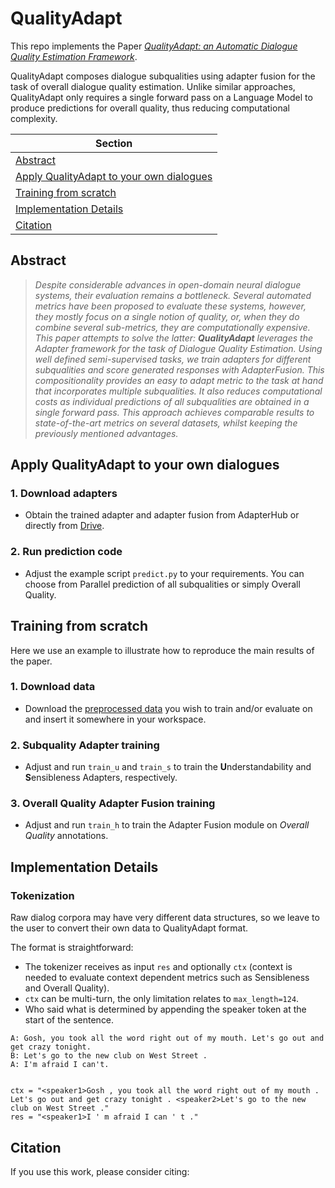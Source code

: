 # QualityAdapt

This repo implements the Paper [*QualityAdapt: an Automatic Dialogue Quality Estimation Framework*](). 

QualityAdapt composes dialogue subqualities using adapter fusion for the task of overall dialogue quality estimation. Unlike similar approaches, QualityAdapt only requires a single forward pass on a Language Model to produce predictions for overall quality, thus reducing computational complexity.


| Section |
|-|
| [Abstract](#abstract) |
| [Apply QualityAdapt to your own dialogues](#apply-qualityadapt-to-your-own-dialogues) |
| [Training from scratch](#training-from-scratch) |
| [Implementation Details](#implementation-details) |
| [Citation](#citation) |

## Abstract 

> *Despite considerable advances in open-domain neural dialogue systems, their evaluation remains a bottleneck. Several automated metrics have been proposed to evaluate these systems, however, they mostly focus on a single notion of quality, or, when they do combine several sub-metrics, they are computationally expensive. This paper attempts to solve the latter: **QualityAdapt** leverages the Adapter framework for the task of Dialogue Quality Estimation. Using well defined semi-supervised tasks, we train adapters for different subqualities and score generated responses with AdapterFusion. This compositionality provides an easy to adapt metric to the task at hand that incorporates multiple subqualities. It also reduces computational costs as individual predictions of all subqualities are obtained in a single forward pass. This approach achieves comparable results to state-of-the-art metrics on several datasets, whilst keeping the previously mentioned advantages.*

## Apply QualityAdapt to your own dialogues

### 1. Download adapters

* Obtain the trained adapter and adapter fusion from AdapterHub or directly from [Drive]().

### 2. Run prediction code

* Adjust the example script `predict.py` to your requirements. You can choose from Parallel prediction of all subqualities or simply Overall Quality.

## Training from scratch
Here we use an example to illustrate how to reproduce the main results of the paper.

### 1. Download data

* Download the [preprocessed data]() you wish to train and/or evaluate on and insert it somewhere in your workspace.

### 2. Subquality Adapter training

* Adjust and run `train_u` and `train_s` to train the **U**nderstandability and **S**ensibleness Adapters, respectively.

### 3. Overall Quality Adapter Fusion training

* Adjust and run `train_h` to train the Adapter Fusion module on *Overall Quality* annotations.


## Implementation Details

### Tokenization

Raw dialog corpora may have very different data structures, so we leave to the user to convert their own data to QualityAdapt format.

The format is straightforward:

* The tokenizer receives as input `res` and optionally `ctx` (context is needed to evaluate context dependent metrics such as Sensibleness and Overall Quality). 
* `ctx` can be multi-turn, the only limitation relates to `max_length=124`. 
* Who said what is determined by appending the speaker token at the start of the sentence.

~~~
A: Gosh, you took all the word right out of my mouth. Let's go out and get crazy tonight.
B: Let's go to the new club on West Street .
A: I'm afraid I can't.


ctx = "<speaker1>Gosh , you took all the word right out of my mouth . Let's go out and get crazy tonight . <speaker2>Let's go to the new club on West Street ."
res = "<speaker1>I ' m afraid I can ' t ."
~~~


## Citation

If you use this work, please consider citing:

~~~

~~~